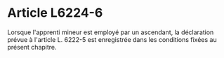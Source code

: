 # Article L6224-6

Lorsque l'apprenti mineur est employé par un ascendant, la déclaration prévue à l'article L. 6222-5 est enregistrée dans les conditions fixées au présent chapitre.